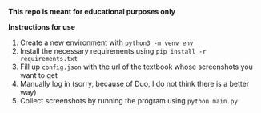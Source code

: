 **This repo is meant for educational purposes only**

**Instructions for use**

1. Create a new environment with `python3 -m venv env`
2. Install the necessary requirements using `pip install -r requirements.txt`
3. Fill up `config.json` with the url of the textbook whose screenshots you want to get
4. Manually log in (sorry, because of Duo, I do not think there is a better way)
5. Collect screenshots by running the program using `python main.py`
